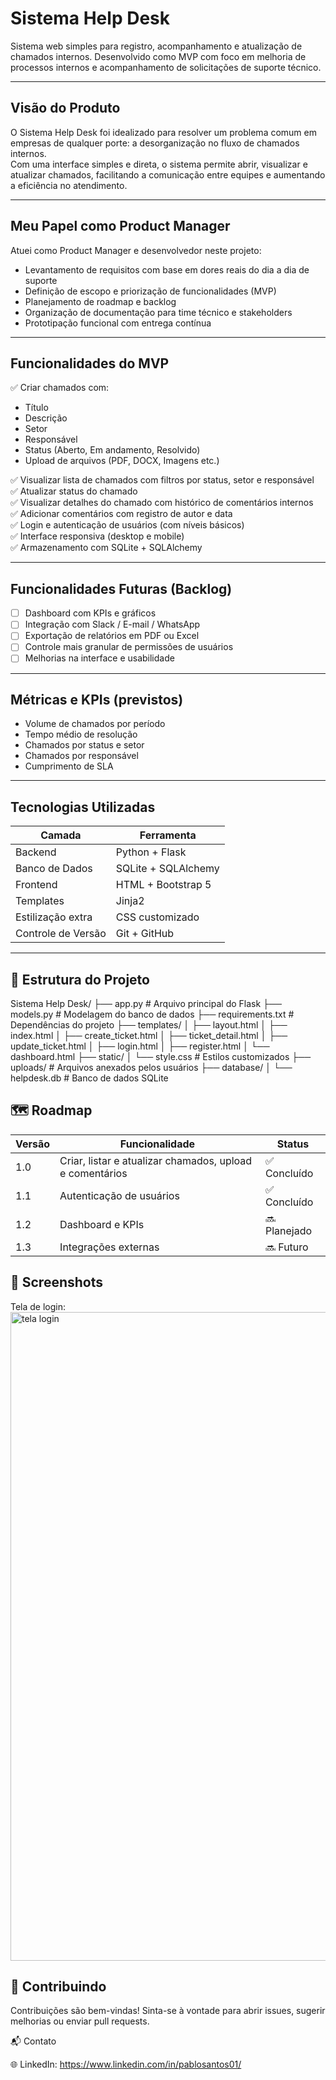 # Sistema Help Desk

Sistema web simples para registro, acompanhamento e atualização de chamados internos. Desenvolvido como MVP com foco em melhoria de processos internos e acompanhamento de solicitações de suporte técnico.

---

## Visão do Produto

O Sistema Help Desk foi idealizado para resolver um problema comum em empresas de qualquer porte: a desorganização no fluxo de chamados internos.  
Com uma interface simples e direta, o sistema permite abrir, visualizar e atualizar chamados, facilitando a comunicação entre equipes e aumentando a eficiência no atendimento.

---

## Meu Papel como Product Manager

Atuei como Product Manager e desenvolvedor neste projeto:

- Levantamento de requisitos com base em dores reais do dia a dia de suporte  
- Definição de escopo e priorização de funcionalidades (MVP)  
- Planejamento de roadmap e backlog  
- Organização de documentação para time técnico e stakeholders  
- Prototipação funcional com entrega contínua  

---

## Funcionalidades do MVP

✅ Criar chamados com:  
- Título  
- Descrição  
- Setor  
- Responsável  
- Status (Aberto, Em andamento, Resolvido)  
- Upload de arquivos (PDF, DOCX, Imagens etc.)

✅ Visualizar lista de chamados com filtros por status, setor e responsável  
✅ Atualizar status do chamado  
✅ Visualizar detalhes do chamado com histórico de comentários internos  
✅ Adicionar comentários com registro de autor e data  
✅ Login e autenticação de usuários (com níveis básicos)  
✅ Interface responsiva (desktop e mobile)  
✅ Armazenamento com SQLite + SQLAlchemy  

---

## Funcionalidades Futuras (Backlog)

- [ ] Dashboard com KPIs e gráficos  
- [ ] Integração com Slack / E-mail / WhatsApp  
- [ ] Exportação de relatórios em PDF ou Excel  
- [ ] Controle mais granular de permissões de usuários  
- [ ] Melhorias na interface e usabilidade  

---

## Métricas e KPIs (previstos)

- Volume de chamados por período  
- Tempo médio de resolução  
- Chamados por status e setor  
- Chamados por responsável  
- Cumprimento de SLA  

---

## Tecnologias Utilizadas

| Camada            | Ferramenta             |
|-------------------|------------------------|
| Backend           | Python + Flask         |
| Banco de Dados    | SQLite + SQLAlchemy    |
| Frontend          | HTML + Bootstrap 5     |
| Templates         | Jinja2                 |
| Estilização extra | CSS customizado        |
| Controle de Versão| Git + GitHub           |

---

## 📁 Estrutura do Projeto

Sistema Help Desk/
├── app.py                 # Arquivo principal do Flask
├── models.py              # Modelagem do banco de dados
├── requirements.txt       # Dependências do projeto
├── templates/
│   ├── layout.html
│   ├── index.html
│   ├── create_ticket.html
│   ├── ticket_detail.html
│   ├── update_ticket.html
│   ├── login.html
│   ├── register.html
│   └── dashboard.html
├── static/
│   └── style.css          # Estilos customizados
├── uploads/               # Arquivos anexados pelos usuários
├── database/
│   └── helpdesk.db        # Banco de dados SQLite


## 🗺️ Roadmap

| Versão | Funcionalidade                                           | Status       |
| ------ | -------------------------------------------------------- | ------------ |
| 1.0    | Criar, listar e atualizar chamados, upload e comentários | ✅ Concluído  |
| 1.1    | Autenticação de usuários                                 | ✅ Concluído  |
| 1.2    | Dashboard e KPIs                                         | 🔜 Planejado |
| 1.3    | Integrações externas                                     | 🔜 Futuro    |


## 📸 Screenshots

Tela de login: 
<img width="1522" height="1038" alt="tela login" src="https://github.com/user-attachments/assets/13049f8a-ee92-4469-82fd-18bf540439d1" />




## 🤝 Contribuindo

Contribuições são bem-vindas!
Sinta-se à vontade para abrir issues, sugerir melhorias ou enviar pull requests.

📬 Contato

🌐 LinkedIn: https://www.linkedin.com/in/pablosantos01/


